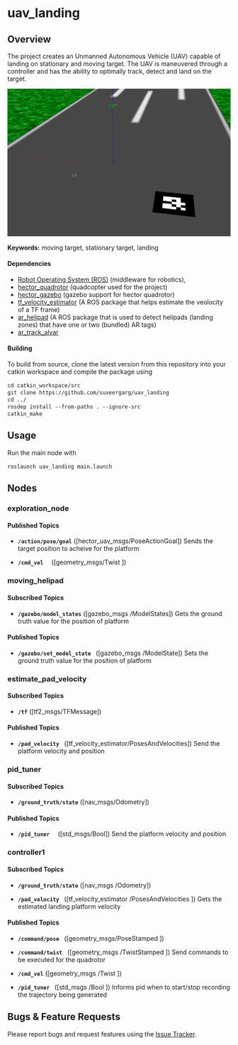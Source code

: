 # uav_landing

## Overview

The project creates an Unmanned Autonomous Vehicle (UAV) capable of landing on stationary and moving target. The UAV is maneuvered through a controller and has the ability to optimally track, detect and land on the target. 

<img src="https://github.com/suveergarg/uav_landing/blob/master/images/simulated-world.png" width="800">

**Keywords:** moving target, stationary target, landing

#### Dependencies

- [Robot Operating System (ROS)](http://wiki.ros.org) (middleware for robotics),
- [hector_quadrotor](https://github.com/tu-darmstadt-ros-pkg/hector_quadrotor "hector_quadrotor") (quadcopter used for the project)
- [hector_gazebo](https://github.com/tu-darmstadt-ros-pkg/hector_gazebo "hector_gazebo") (gazebo support for hector quadrotor)
- [tf_velocity_estimator](https://github.com/gstavrinos/tf_velocity_estimator "tf_velocity_estimator") (A ROS package that helps estimate the veolocity of a TF frame)
- [ar_helipad](https://github.com/gstavrinos/ar_helipad "ar_helipad") (A ROS package that is used to detect helipads (landing zones) that have one or two (bundled) AR tags)
- [ar_track_alvar](https://github.com/ros-perception/ar_track_alvar "ar_track_alvar")



#### Building

To build from source, clone the latest version from this repository into your catkin workspace and compile the package using

	cd catkin_workspace/src
	git clone https://github.com/suveergarg/uav_landing
	cd ../
	rosdep install --from-paths . --ignore-src
	catkin_make


## Usage

Run the main node with

	roslaunch uav_landing main.launch

## Nodes
### exploration_node

#### Published Topics

* **`/action/pose/goal`** ([hector_uav_msgs/PoseActionGoal])
	Sends the target position to acheive for the platform

* **`/cmd_vel  `** ([geometry_msgs/Twist ])

### moving_helipad

#### Subscribed Topics

* **`/gazebo/model_states`** ([gazebo_msgs  /ModelStates])
	Gets the ground truth value for the position of platform


#### Published Topics

* **`/gazebo/set_model_state `** ([gazebo_msgs /ModelState])
	Sets the ground truth value for the position of platform

### estimate_pad_velocity

#### Subscribed Topics

* **`/tf`** ([tf2_msgs/TFMessage])


#### Published Topics

* **`/pad_velocity `** ([tf_velocity_estimator/PosesAndVelocities])
	Send the platform velocity and position


### pid_tuner

#### Subscribed Topics

* **`/ground_truth/state`** ([nav_msgs/Odometry])


#### Published Topics

* **`/pid_tuner  `** ([std_msgs/Bool])
	Send the platform velocity and position

### controller1


#### Subscribed Topics

* **`/ground_truth/state`** ([nav_msgs /Odometry])

* **`/pad_velocity `** ([tf_velocity_estimator /PosesAndVelocities ])
	Gets the estimated landing platform velocity


#### Published Topics

* **`/command/pose `** ([geometry_msgs/PoseStamped  ])

* **`/command/twist `** ([geometry_msgs /TwistStamped   ])
	Send commands to be executed for the quadrotor

* **`/cmd_vel`** ([geometry_msgs  /Twist ])

* **`/pid_tuner `** ([std_msgs /Bool   ])
	Informs pid when to start/stop recording the trajectory being generated


## Bugs & Feature Requests

Please report bugs and request features using the [Issue Tracker](https://github.com/ethz-asl/ros_best_practices/issues).


[ROS]: http://www.ros.org
[rviz]: http://wiki.ros.org/rviz
[Eigen]: http://eigen.tuxfamily.org
[std_srvs/Trigger]: http://docs.ros.org/api/std_srvs/html/srv/Trigger.html
[sensor_msgs/Temperature]: http://docs.ros.org/api/sensor_msgs/html/msg/Temperature.html
